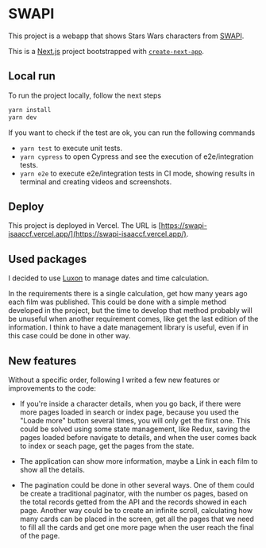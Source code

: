 # SWAPI

This project is a webapp that shows Stars Wars characters from [SWAPI](https://swapi.dev).

This is a [Next.js](https://nextjs.org/) project bootstrapped with [`create-next-app`](https://github.com/vercel/next.js/tree/canary/packages/create-next-app).

## Local run

To run the project locally, follow the next steps

```bash
yarn install
yarn dev
```

If you want to check if the test are ok, you can run the following commands

- `yarn test` to execute unit tests.
- `yarn cypress` to open Cypress and see the execution of e2e/integration tests.
- `yarn e2e` to execute e2e/integration tests in CI mode, showing results in terminal and creating videos and screenshots.

## Deploy

This project is deployed in Vercel. The URL is [https://swapi-isaaccf.vercel.app/](https://swapi-isaaccf.vercel.app/).

## Used packages

I decided to use [Luxon](https://moment.github.io/luxon/#/) to manage dates and time calculation.

In the requirements there is a single calculation, get how many years ago each film was published. This could be done with a simple method developed in the project, but the time to develop that method probably will be unuseful when another requirement comes, like get the last edition of the information. I think to have a date management library is useful, even if in this case could be done in other way.

## New features

Without a specific order, following I writed a few new features or improvements to the code:

- If you're inside a character details, when you go back, if there were more pages loaded in search or index page, because you used the "Loade more" button several times, you will only get the first one. This could be solved using some state management, like Redux, saving the pages loaded before navigate to details, and when the user comes back to index or seach page, get the pages from the state.

- The application can show more information, maybe a Link in each film to show all the details.

- The pagination could be done in other several ways. One of them could be create a traditional paginator, with the number os pages, based on the total records getted from the API and the records showed in each page. Another way could be to create an infinite scroll, calculating how many cards can be placed in the screen, get all the pages that we need to fill all the cards and get one more page when the user reach the final of the page.